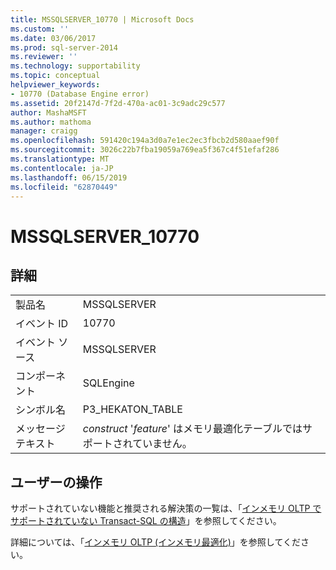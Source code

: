 ```yaml
---
title: MSSQLSERVER_10770 | Microsoft Docs
ms.custom: ''
ms.date: 03/06/2017
ms.prod: sql-server-2014
ms.reviewer: ''
ms.technology: supportability
ms.topic: conceptual
helpviewer_keywords:
- 10770 (Database Engine error)
ms.assetid: 20f2147d-7f2d-470a-ac01-3c9adc29c577
author: MashaMSFT
ms.author: mathoma
manager: craigg
ms.openlocfilehash: 591420c194a3d0a7e1ec2ec3fbcb2d580aaef90f
ms.sourcegitcommit: 3026c22b7fba19059a769ea5f367c4f51efaf286
ms.translationtype: MT
ms.contentlocale: ja-JP
ms.lasthandoff: 06/15/2019
ms.locfileid: "62870449"
---
```

# <a name="mssqlserver10770"></a>MSSQLSERVER_10770
    
## <a name="details"></a>詳細  
  
|||  
|-|-|  
|製品名|MSSQLSERVER|  
|イベント ID|10770|  
|イベント ソース|MSSQLSERVER|  
|コンポーネント|SQLEngine|  
|シンボル名|P3_HEKATON_TABLE|  
|メッセージ テキスト|*construct* '*feature*' はメモリ最適化テーブルではサポートされていません。|  
  
## <a name="user-action"></a>ユーザーの操作  
 サポートされていない機能と推奨される解決策の一覧は、「[インメモリ OLTP でサポートされていない Transact-SQL の構造](../in-memory-oltp/transact-sql-constructs-not-supported-by-in-memory-oltp.md)」を参照してください。  
  
 詳細については、「[インメモリ OLTP &#40;インメモリ最適化&#41;](../in-memory-oltp/in-memory-oltp-in-memory-optimization.md)」を参照してください。  
  
  
